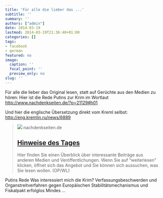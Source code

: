 ```yaml
---
title: 'Für alle die lieber das ...'
subtitle: ''
summary: ''
authors: ["admin"]
date: 2014-03-19
lastmod: 2014-03-19T21:36:40+01:00
categories: []
tags:
- facebook
- german
featured: no
image:
  caption: ''
  focal_point: ''
  preview_only: no
slug: ''
---
```

Für alle die lieber das Original lesen, statt auf Gerüchte aus den Medien zu hören: Hier ist die Rede Putins zur Krim im Wortlaut http://www.nachdenkseiten.de/?p=21129#h01

Und hier die englische Übersetzung direkt vom Kreml selbst: http://eng.kremlin.ru/news/6889
> [![](https://www.nachdenkseiten.de/upload/bilder/140319_01_small.jpg)](http://www.nachdenkseiten.de/?p=21129#h01)
> nachdenkseiten.de
> ## [Hinweise des Tages](http://www.nachdenkseiten.de/?p=21129#h01)
>
>Hier finden Sie einen Überblick über interessante Beiträge aus anderen Medien und Veröffentlichungen. Wenn Sie auf “weiterlesen” klicken, öffnet sich das Angebot und Sie können sich aussuchen, was Sie lesen wollen. (OP/WL)


Putins Rede
Was interessiert mich die Krim?
Verfassungsbeschwerden und Organstreitverfahren gegen Europäischen Stabilitätsmechanismus und Fiskalpakt erfolglos
Mindes ...


